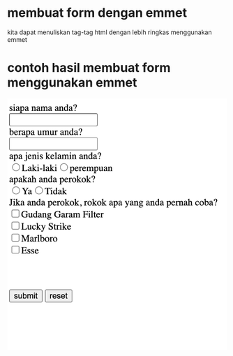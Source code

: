 # membuat form dengan emmet
kita dapat menuliskan tag-tag html dengan lebih ringkas menggunakan emmet

# contoh hasil membuat form menggunakan emmet
![Alt Text](/assets/Screenshot%202025-09-16%20at%2016.20.56.png)